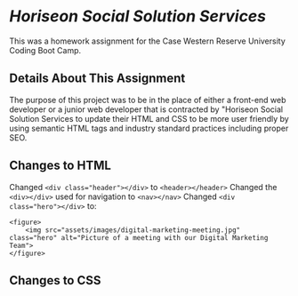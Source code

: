 # __*Horiseon Social Solution Services*__
This was a homework assignment for the Case Western Reserve University Coding Boot Camp.


## __Details About This Assignment__
The purpose of this project was to be in the place of either a front-end web developer or a junior web developer that is contracted by "Horiseon Social Solution Services to update their HTML and CSS to be more user friendly by using semantic HTML tags and industry standard practices including proper SEO.


## Changes to HTML
Changed `<div class="header"></div>` to `<header></header>`
Changed the `<div></div>` used for navigation to `<nav></nav>`
Changed `<div class="hero"></div>` to:
```
<figure>
    <img src="assets/images/digital-marketing-meeting.jpg" class="hero" alt="Picture of a meeting with our Digital Marketing Team">
</figure>
````



## Changes to CSS
